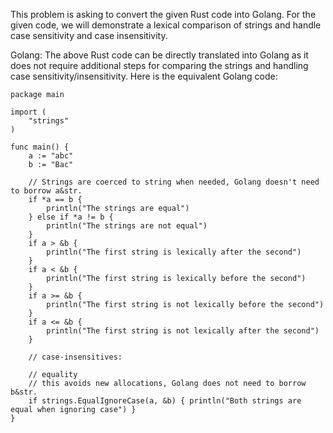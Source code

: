 This problem is asking to convert the given Rust code into Golang. For the given code, we will demonstrate a lexical comparison of strings and handle case sensitivity and case insensitivity. 

Golang:
The above Rust code can be directly translated into Golang as it does not require additional steps for comparing the strings and handling case sensitivity/insensitivity. Here is the equivalent Golang code:

```golang
package main

import (
	"strings"
)

func main() {
	a := "abc"
	b := "Bac"

	// Strings are coerced to string when needed, Golang doesn't need to borrow a&str.
	if *a == b {
		println("The strings are equal")
	} else if *a != b {
		println("The strings are not equal")
	}
	if a > &b {
		println("The first string is lexically after the second")
	}
	if a < &b {
		println("The first string is lexically before the second")
	}
	if a >= &b {
		println("The first string is not lexically before the second")
	}
	if a <= &b {
		println("The first string is not lexically after the second")
	}

	// case-insensitives:

	// equality
	// this avoids new allocations, Golang does not need to borrow b&str.
	if strings.EqualIgnoreCase(a, &b) { println("Both strings are equal when ignoring case") }
}
```

